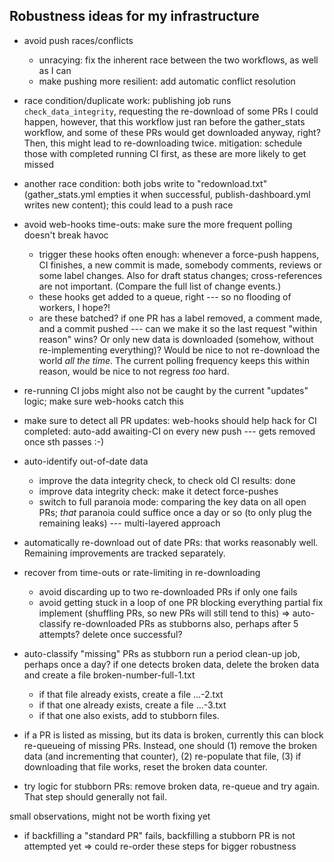 ## Robustness ideas for my infrastructure

- avoid push races/conflicts
  - unracying: fix the inherent race between the two workflows, as well as I can
  - make pushing more resilient: add automatic conflict resolution

- race condition/duplicate work: publishing job runs `check_data_integrity`, requesting the re-download of some PRs
I could happen, however, that this workflow just ran before the gather_stats workflow, and some of these PRs would get downloaded anyway, right? Then, this might lead to re-downloading twice.
mitigation: schedule those with completed running CI first, as these are more likely to get missed

- another race condition: both jobs write to "redownload.txt" (gather_stats.yml empties it when successful, publish-dashboard.yml writes new content); this could lead to a push race

- avoid web-hooks time-outs: make sure the more frequent polling doesn't break havoc
  - trigger these hooks often enough:
    whenever a force-push happens, CI finishes, a new commit is made, somebody comments, reviews or some label changes. Also for draft status changes;  cross-references are not important. (Compare the full list of change events.)
  - these hooks get added to a queue, right --- so no flooding of workers, I hope?!
  - are these batched? if one PR has a label removed, a comment made, and a commit pushed --- can we make it so the last request "within reason" wins? Or only new data is downloaded (somehow, without re-implementing everything)? Would be nice to not re-download the world *all the time*. The current polling frequency keeps this within reason, would be nice to not regress *too* hard.

- re-running CI jobs might also not be caught by the current "updates" logic; make sure web-hooks catch this

- make sure to detect all PR updates: web-hooks should help
hack for CI completed: auto-add awaiting-CI on every new push --- gets removed once sth passes :-)

- auto-identify out-of-date data
  - improve the data integrity check, to check old CI results: done
  - improve data integrity check: make it detect force-pushes
  - switch to full paranoia mode: comparing the key data on all open PRs; *that* paranoia could suffice once a day or so (to only plug the remaining leaks) --- multi-layered approach
- automatically re-download out of date PRs: that works reasonably well. Remaining improvements are tracked separately.

- recover from time-outs or rate-limiting in re-downloading
   - avoid discarding up to two re-downloaded PRs if only one fails
   - avoid getting stuck in a loop of one PR blocking everything
    partial fix implement (shuffling PRs, so new PRs will still tend to this)
   => auto-classify re-downloaded PRs as stubborns also, perhaps after 5 attempts? delete once successful?

- auto-classify "missing" PRs as stubborn
   run a period clean-up job, perhaps once a day?
   if one detects broken data, delete the broken data and create a file broken-number-full-1.txt
  - if that file already exists, create a file ...-2.txt
  - if that one already exists, create a file ...-3.txt
  - if that one also exists, add to stubborn files.

- if a PR is listed as missing, but its data is broken, currently this can block re-queueing of missing PRs. Instead, one should (1) remove the broken data (and incrementing that counter), (2) re-populate that file, (3) if downloading that file works, reset the broken data counter.

- try logic for stubborn PRs: remove broken data, re-queue and try again. That step should generally not fail.

small observations, might not be worth fixing yet
- if backfilling a "standard PR" fails, backfilling a stubborn PR is not attempted yet
=> could re-order these steps for bigger robustness
